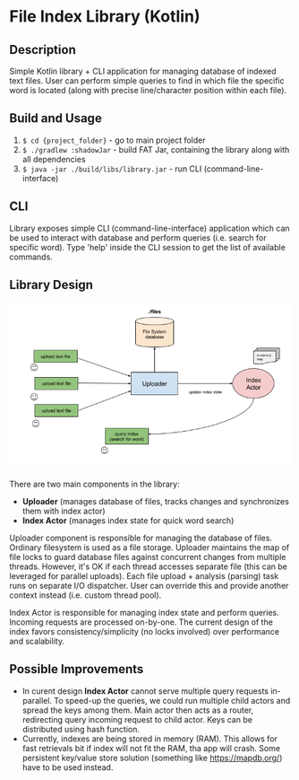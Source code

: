 # File Index Library (Kotlin)

## Description
Simple Kotlin library + CLI application for managing database of indexed text files. User can perform simple queries to find in which file the specific word is located (along with precise line/character position within each file).

## Build and Usage
1. `$ cd {project_folder}` - go to main project folder
2. `$ ./gradlew :shadowJar` - build FAT Jar, containing the library along with all dependencies
3. `$ java -jar ./build/libs/library.jar` - run CLI (command-line-interface) 

## CLI
Library exposes simple CLI (command-line-interface) application which can be used to interact with database and perform queries (i.e. search for specific word). Type 'help' inside the CLI session to get the list of available commands. 

## Library Design

![library](library_design.png)

There are two main components in the library:

* **Uploader** (manages database of files, tracks changes and synchronizes them with index actor)
* **Index Actor** (manages index state for quick word search)

Uploader component is responsible for managing the database of files. Ordinary filesystem is used as a file storage. Uploader maintains the map of file locks to guard database files against concurrent changes from multiple threads. However, it's OK if each thread accesses separate file (this can be leveraged for parallel uploads). Each file upload + analysis (parsing) task runs on separate I/O dispatcher. User can override this and provide another context instead (i.e. custom thread pool).

Index Actor is responsible for managing index state and perform queries. Incoming requests are processed on-by-one. The current design of the index favors consistency/simplicity (no locks involved) over performance and scalability. 

## Possible Improvements
* In curent design **Index Actor** cannot serve multiple query requests in-parallel. To speed-up the queries, we could run multiple child actors and spread the keys among them. Main actor then acts as a router, redirecting query incoming request to child actor. Keys can be distributed using hash function.
* Currently, indexes are being stored in memory (RAM). This allows for fast retrievals bit if index will not fit the RAM, tha app will crash. Some persistent key/value store solution (something like https://mapdb.org/) have to be used instead.


